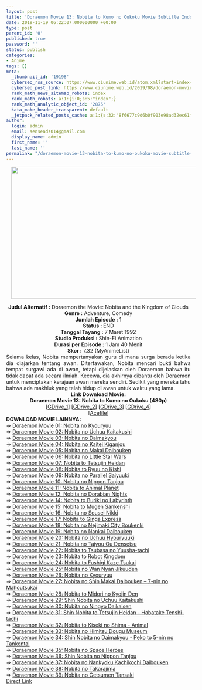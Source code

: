 ```yaml
---
layout: post
title: 'Doraemon Movie 13: Nobita to Kumo no Oukoku Movie Subtitle Indonesia'
date: 2019-11-19 06:22:07.000000000 +00:00
type: post
parent_id: '0'
published: true
password: ''
status: publish
categories:
- Anime
tags: []
meta:
  _thumbnail_id: '19198'
  cyberseo_rss_source: https://www.ciunime.web.id/atom.xml?start-index=2251&max-results=150
  cyberseo_post_link: https://www.ciunime.web.id/2019/08/doraemon-movie-13-nobita-to-kumo-no.html
  rank_math_news_sitemap_robots: index
  rank_math_robots: a:1:{i:0;s:5:"index";}
  rank_math_analytic_object_id: '2875'
  kata_make_header_transparent: default
  _jetpack_related_posts_cache: a:1:{s:32:"8f6677c9d6b0f903e98ad32ec61f8deb";a:2:{s:7:"expires";i:1644869058;s:7:"payload";a:0:{}}}
author:
  login: admin
  email: senseads014@gmail.com
  display_name: admin
  first_name: ''
  last_name: ''
permalink: "/doraemon-movie-13-nobita-to-kumo-no-oukoku-movie-subtitle-indonesia/"
---
```

<div class="separator" style="clear: both; text-align: center;"><a href="https://1.bp.blogspot.com/-yprwAnwUb0g/XUm9GnB7iJI/AAAAAAAAc9A/sBLUJ-Qh6rQrRZkNcDXWL_GMn--G0tQqgCLcBGAs/s1600/Doraemon%2BMovie%2B13%2B-%2BNobita%2Bto%2BKumo%2Bno%2BOukoku.jpg" imageanchor="1" style="margin-left: 1em; margin-right: 1em;"><img border="0" data-original-height="720" data-original-width="1280" height="360" src="{{ site.baseurl }}/assets/2019/11/Doraemon%2BMovie%2B13%2B-%2BNobita%2Bto%2BKumo%2Bno%2BOukoku.jpg" width="640" /></a></div>
<p>
<div style="text-align: center;"><b>Judul</b><b><b>&nbsp;Alternatif</b>&nbsp;:</b> Doraemon the Movie: Nobita and the Kingdom of Clouds</div>
<div style="text-align: center;"><b>Genre :</b> Adventure, Comedy</div>
<div style="text-align: center;"><b>Jumlah Episode :</b>&nbsp;1<br /><b>Status :&nbsp;</b>END<br /><b>Tanggal Tayang :</b> 7 Maret 1992<br /><b>Studio Produksi :</b> Shin-Ei Animation<br /><b>Durasi per Episode :</b> 1 Jam 40 Menit</div>
<div style="text-align: center;"><b>Skor :</b> 7.32 (MyAnimeList)</div>
<div style="text-align: center;"></div>
<div style="text-align: justify;">Selama kelas, Nobita mempertanyakan guru di mana surga berada ketika dia diajarkan tentang awan. Ditertawakan, Nobita mencari bukti bahwa tempat surgawi ada di awan, tetapi dijelaskan oleh Doraemon bahwa itu tidak dapat ada secara ilmiah. Kecewa, dia akhirnya dibantu oleh Doraemon untuk menciptakan kerajaan awan mereka sendiri. Sedikit yang mereka tahu bahwa ada makhluk yang telah hidup di awan untuk waktu yang lama.</div>
<div style="text-align: justify;"></div>
<div style="text-align: justify;"></div>
<div style="text-align: center;">
<div style="text-align: center;"><b>Link Download Movie:</b></div>
<div style="text-align: center;"><b>Doraemon Movie 13: Nobita to Kumo no Oukoku (480p)</b></div>
<div style="text-align: center;">
<div style="text-align: center;">
<div style="text-align: center;">[<a href="https://drive.google.com/uc?export=download&amp;id=17jpcTeczYl1y42e76-pVFgVZIH9Fpr92" target="_blank" rel="noopener">GDrive_1</a>] [<a href="https://drive.google.com/uc?export=download&amp;id=1wzKqcojVJPgvMIrYN-Qo1agthc5zeYXU" target="_blank" rel="noopener">GDrive_2</a>] [<a href="https://drive.google.com/uc?export=download&amp;id=17xAXvMCHaVL6R3hj_2nC0PA2VOJGBIT4" target="_blank" rel="noopener">GDrive_3</a>]&nbsp;[<a href="https://drive.google.com/uc?export=download&amp;id=1yzb2kyNfevlIwaruV0BvlfxB5Nuqn6lW" target="_blank" rel="noopener">GDrive_4</a>]<br />[<a href="https://acefile.co/f/9652027/shirainime-doramn-mov-13-rar" target="_blank" rel="noopener">Acefile</a>]
<div style="text-align: left;">
<div style="text-align: left;"></div>
<div style="text-align: left;"><b>DOWNLOAD MOVIE LAINNYA:</b></div>
<div style="text-align: left;">=&gt;&nbsp;<a href="https://www.ciunime.web.id/2019/08/doraemon-movie-01-nobita-no-kyouryuu.html" target="_blank" rel="noopener">Doraemon Movie 01: Nobita no Kyouryuu</a></div>
<div style="text-align: left;">=&gt;&nbsp;<a href="https://www.ciunime.web.id/2019/08/doraemon-movie-02-nobita-no-uchuu.html" target="_blank" rel="noopener">Doraemon Movie 02: Nobita no Uchuu Kaitakushi</a></div>
<div style="text-align: left;">=&gt;&nbsp;<a href="https://www.ciunime.web.id/2019/08/doraemon-movie-03-nobita-no-daimakyou.html" target="_blank" rel="noopener">Doraemon Movie 03: Nobita no Daimakyou</a></div>
<div style="text-align: left;">=&gt;&nbsp;<a href="https://www.ciunime.web.id/2019/08/doraemon-movie-04-nobita-no-kaitei.html" target="_blank" rel="noopener">Doraemon Movie 04: Nobita no Kaitei Kiganjou</a></div>
<div style="text-align: left;">=&gt;&nbsp;<a href="https://www.ciunime.web.id/2019/08/doraemon-movie-05-nobita-no-makai.html" target="_blank" rel="noopener">Doraemon Movie 05: Nobita no Makai Daibouken</a></div>
<div style="text-align: left;">=&gt;&nbsp;<a href="https://www.ciunime.web.id/2019/08/doraemon-movie-06-nobita-no-little-star.html" target="_blank" rel="noopener">Doraemon Movie 06: Nobita no Little Star Wars</a></div>
<div style="text-align: left;">=&gt;&nbsp;<a href="https://www.ciunime.web.id/2019/08/doraemon-movie-07-nobita-to-tetsujin.html" target="_blank" rel="noopener">Doraemon Movie 07: Nobita to Tetsujin Heidan</a></div>
<div style="text-align: left;">=&gt;&nbsp;<a href="https://www.ciunime.web.id/2019/08/doraemon-movie-08-nobita-to-ryuu-no.html" target="_blank" rel="noopener">Doraemon Movie 08: Nobita to Ryuu no Kishi</a></div>
<div style="text-align: left;">=&gt;&nbsp;<a href="https://www.ciunime.web.id/2019/08/doraemon-movie-09-nobita-no-parallel.html" target="_blank" rel="noopener">Doraemon Movie 09: Nobita no Parallel Saiyuuki</a></div>
<div style="text-align: left;">=&gt;&nbsp;<a href="https://www.ciunime.web.id/2019/08/doraemon-movie-10-nobita-no-nippon.html" target="_blank" rel="noopener">Doraemon Movie 10: Nobita no Nippon Tanjou</a></div>
<div style="text-align: left;">=&gt;&nbsp;<a href="https://www.ciunime.web.id/2019/08/doraemon-movie-11-nobita-to-animal.html" target="_blank" rel="noopener">Doraemon Movie 11: Nobita to Animal Planet</a></div>
<div style="text-align: left;">=&gt;&nbsp;<a href="https://www.ciunime.web.id/2019/08/doraemon-movie-12-nobita-no-dorabian.html" target="_blank" rel="noopener">Doraemon Movie 12: Nobita no Dorabian Nights</a></div>
<div style="text-align: left;">=&gt;&nbsp;<a href="https://www.ciunime.web.id/2019/08/doraemon-movie-14-nobita-to-buriki-no.html" target="_blank" rel="noopener">Doraemon Movie 14: Nobita to Buriki no Labyrinth</a></div>
<div style="text-align: left;">=&gt;&nbsp;<a href="https://www.ciunime.web.id/2019/08/doraemon-movie-15-nobita-to-mugen.html" target="_blank" rel="noopener">Doraemon Movie 15: Nobita to Mugen Sankenshi</a></div>
<div style="text-align: left;">=&gt;&nbsp;<a href="https://www.ciunime.web.id/2019/08/doraemon-movie-16-nobita-no-sousei.html" target="_blank" rel="noopener">Doraemon Movie 16: Nobita no Sousei Nikki</a></div>
<div style="text-align: left;">=&gt;&nbsp;<a href="https://www.ciunime.web.id/2019/08/doraemon-movie-17-nobita-to-ginga.html" target="_blank" rel="noopener">Doraemon Movie 17: Nobita to Ginga Express</a></div>
<div style="text-align: left;">=&gt;&nbsp;<a href="https://www.ciunime.web.id/2019/08/doraemon-movie-18-nobita-no-nejimaki.html" target="_blank" rel="noopener">Doraemon Movie 18: Nobita no Nejimaki City Boukenki</a></div>
<div style="text-align: left;">=&gt;&nbsp;<a href="https://www.ciunime.web.id/2019/08/doraemon-movie-19-nobita-no-nankai.html" target="_blank" rel="noopener">Doraemon Movie 19: Nobita no Nankai Daibouken</a></div>
<div style="text-align: left;">=&gt;&nbsp;<a href="https://www.ciunime.web.id/2019/08/doraemon-movie-20-nobita-no-uchuu.html" target="_blank" rel="noopener">Doraemon Movie 20: Nobita no Uchuu Hyouryuuki</a></div>
<div style="text-align: left;">=&gt;&nbsp;<a href="https://www.ciunime.web.id/2019/08/doraemon-movie-21-nobita-no-taiyou-ou.html" target="_blank" rel="noopener">Doraemon Movie 21: Nobita no Taiyou Ou Densetsu</a></div>
<div style="text-align: left;">=&gt;&nbsp;<a href="https://www.ciunime.web.id/2019/08/doraemon-movie-22-nobita-to-tsubasa-no.html" target="_blank" rel="noopener">Doraemon Movie 22: Nobita to Tsubasa no Yuusha-tachi</a></div>
<div style="text-align: left;">=&gt;&nbsp;<a href="https://www.ciunime.web.id/2019/08/doraemon-movie-23-nobita-to-robot.html" target="_blank" rel="noopener">Doraemon Movie 23: Nobita to Robot Kingdom</a></div>
<div style="text-align: left;">=&gt;&nbsp;<a href="https://www.ciunime.web.id/2019/08/doraemon-movie-24-nobita-to-fushigi.html" target="_blank" rel="noopener">Doraemon Movie 24: Nobita to Fushigi Kaze Tsukai</a></div>
<div style="text-align: left;">=&gt;&nbsp;<a href="https://www.ciunime.web.id/2019/08/doraemon-movie-25-nobita-no-wan-nyan.html" target="_blank" rel="noopener">Doraemon Movie 25: Nobita no Wan Nyan Jikuuden</a></div>
<div style="text-align: left;">=&gt;&nbsp;<a href="https://www.ciunime.web.id/2019/01/doraemon-movie-26-nobita-no-kyouryuu.html" target="_blank" rel="noopener">Doraemon Movie 26: Nobita no Kyouryuu</a></div>
<div style="text-align: left;">=&gt;&nbsp;<a href="https://www.ciunime.web.id/2019/08/doraemon-movie-27-nobita-no-shin-makai.html" target="_blank" rel="noopener">Doraemon Movie 27: Nobita no Shin Makai Daibouken – 7-nin no Mahoutsukai</a></div>
<div style="text-align: left;">=&gt;&nbsp;<a href="https://www.ciunime.web.id/2019/01/doraemon-movie-28-nobita-to-midori-no.html" target="_blank" rel="noopener">Doraemon Movie 28: Nobita to Midori no Kyojin Den</a></div>
<div style="text-align: left;">=&gt;&nbsp;<a href="https://www.ciunime.web.id/2019/08/doraemon-movie-29-shin-nobita-no-uchuu.html" target="_blank" rel="noopener">Doraemon Movie 29: Shin Nobita no Uchuu Kaitakushi</a></div>
<div style="text-align: left;">=&gt;&nbsp;<a href="https://www.ciunime.web.id/2019/01/doraemon-movie-30-nobita-no-ningyo.html" target="_blank" rel="noopener">Doraemon Movie 30: Nobita no Ningyo Daikaisen</a></div>
<div style="text-align: left;">=&gt;&nbsp;<a href="https://www.ciunime.web.id/2019/01/doraemon-movie-31-shin-nobita-to.html" target="_blank" rel="noopener">Doraemon Movie 31: Shin Nobita to Tetsujin Heidan - Habatake Tenshi-tachi</a></div>
<div style="text-align: left;">=&gt;&nbsp;<a href="https://www.ciunime.web.id/2019/01/doraemon-movie-32-nobita-to-kiseki-no.html" target="_blank" rel="noopener">Doraemon Movie 32: Nobita to Kiseki no Shima - Animal</a></div>
<div style="text-align: left;">=&gt;&nbsp;<a href="https://www.ciunime.web.id/2019/01/doraemon-movie-33-nobita-no-himitsu.html" target="_blank" rel="noopener">Doraemon Movie 33: Nobita no Himitsu Dougu Museum</a></div>
<div style="text-align: left;">=&gt;&nbsp;<a href="https://www.ciunime.web.id/2019/01/doraemon-movie-34-shin-nobita-no.html" target="_blank" rel="noopener">Doraemon Movie 34: Shin Nobita no Daimakyou - Peko to 5-nin no Tankentai</a></div>
<div style="text-align: left;">=&gt;&nbsp;<a href="https://www.ciunime.web.id/2019/01/doraemon-movie-35-nobita-no-space.html" target="_blank" rel="noopener">Doraemon Movie 35: Nobita no Space Heroes</a></div>
<div style="text-align: left;">=&gt;&nbsp;<a href="https://www.ciunime.web.id/2019/01/doraemon-movie-36-shin-nobita-no-nippon.html" target="_blank" rel="noopener">Doraemon Movie 36: Shin Nobita no Nippon Tanjou</a></div>
<div style="text-align: left;">=&gt;&nbsp;<a href="https://www.ciunime.web.id/2019/08/doraemon-movie-37-nobita-no-nankyoku.html" target="_blank" rel="noopener">Doraemon Movie 37: Nobita no Nankyoku Kachikochi Daibouken</a></div>
<div style="text-align: left;">=&gt;&nbsp;<a href="https://www.ciunime.web.id/2019/01/doraemon-movie-38-nobita-no-takarajima.html" target="_blank" rel="noopener">Doraemon Movie 38: Nobita no Takarajima</a></div>
<div style="text-align: left;">=&gt;&nbsp;<a href="https://www.ciunime.web.id/2019/09/doraemon-movie-39-nobita-no-getsumen.html" target="_blank" rel="noopener">Doraemon Movie 39: Nobita no Getsumen Tansaki</a></div>
<div style="text-align: left;"></div>
</div>
</div>
</div>
</div>
</div>
<link rel="stylesheet" href="https://cdnjs.cloudflare.com/ajax/libs/font-awesome/4.7.0/css/font-awesome.min.css" />
<div class="divbtn"> <a href="https://handymansurrender.com/fihup8buzv?key=94550f7ce39444073321dde3b8782f97" class="btn"><i class="fa fa-download"></i> Direct Link</a> </div>
